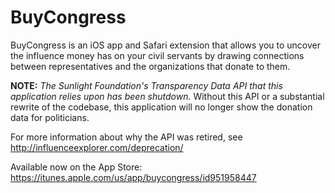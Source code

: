 # BuyCongress

BuyCongress is an iOS app and Safari extension that allows you to uncover the influence money has on your civil servants by drawing connections between representatives and the organizations that donate to them.

**NOTE:** *The Sunlight Foundation's Transparency Data API that this application relies upon has been shutdown.* Without this API or a substantial rewrite of the codebase, this application will no longer show the donation data for politicians.

For more information about why the API was retired, see http://influenceexplorer.com/deprecation/

Available now on the App Store: https://itunes.apple.com/us/app/buycongress/id951958447
